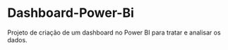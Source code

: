 # Dashboard-Power-Bi
Projeto de criação de um dashboard no Power BI para tratar e analisar os dados.
